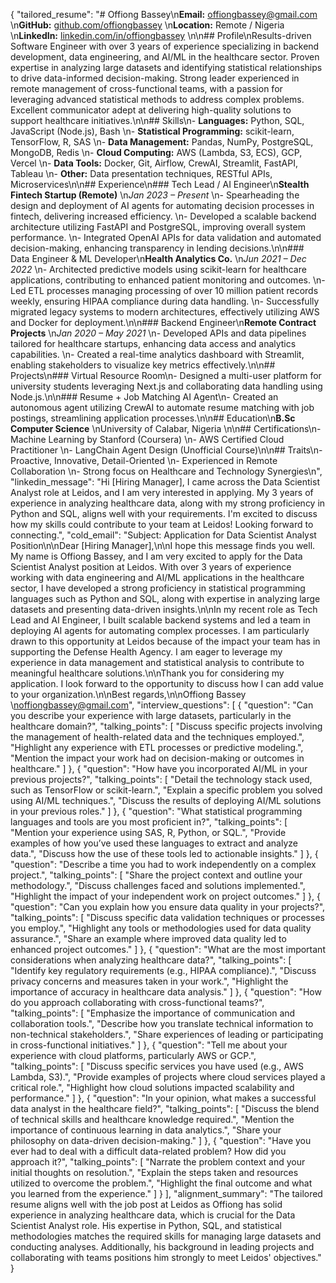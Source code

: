 {
  "tailored_resume": "# Offiong Bassey\n**Email:** offiongbassey@gmail.com  \n**GitHub:** [github.com/offiongbassey](https://github.com/offiongbassey)  \n**Location:** Remote / Nigeria  \n**LinkedIn:** [linkedin.com/in/offiongbassey](https://linkedin.com/in/offiongbassey)  \n\n## Profile\nResults-driven Software Engineer with over 3 years of experience specializing in backend development, data engineering, and AI/ML in the healthcare sector. Proven expertise in analyzing large datasets and identifying statistical relationships to drive data-informed decision-making. Strong leader experienced in remote management of cross-functional teams, with a passion for leveraging advanced statistical methods to address complex problems. Excellent communicator adept at delivering high-quality solutions to support healthcare initiatives.\n\n## Skills\n- **Languages:** Python, SQL, JavaScript (Node.js), Bash  \n- **Statistical Programming:** scikit-learn, TensorFlow, R, SAS  \n- **Data Management:** Pandas, NumPy, PostgreSQL, MongoDB, Redis  \n- **Cloud Computing:** AWS (Lambda, S3, ECS), GCP, Vercel  \n- **Data Tools:** Docker, Git, Airflow, CrewAI, Streamlit, FastAPI, Tableau  \n- **Other:** Data presentation techniques, RESTful APIs, Microservices\n\n## Experience\n### Tech Lead / AI Engineer\n**Stealth Fintech Startup (Remote)**  \n*Jan 2023 – Present*  \n- Spearheading the design and deployment of AI agents for automating decision processes in fintech, delivering increased efficiency.  \n- Developed a scalable backend architecture utilizing FastAPI and PostgreSQL, improving overall system performance.  \n- Integrated OpenAI APIs for data validation and automated decision-making, enhancing transparency in lending decisions.\n\n### Data Engineer & ML Developer\n**Health Analytics Co.**  \n*Jun 2021 – Dec 2022*  \n- Architected predictive models using scikit-learn for healthcare applications, contributing to enhanced patient monitoring and outcomes.  \n- Led ETL processes managing processing of over 10 million patient records weekly, ensuring HIPAA compliance during data handling.  \n- Successfully migrated legacy systems to modern architectures, effectively utilizing AWS and Docker for deployment.\n\n### Backend Engineer\n**Remote Contract Projects**  \n*Jan 2020 – May 2021*  \n- Developed APIs and data pipelines tailored for healthcare startups, enhancing data access and analytics capabilities.  \n- Created a real-time analytics dashboard with Streamlit, enabling stakeholders to visualize key metrics effectively.\n\n## Projects\n### Virtual Resource Room\n- Designed a multi-user platform for university students leveraging Next.js and collaborating data handling using Node.js.\n\n### Resume + Job Matching AI Agent\n- Created an autonomous agent utilizing CrewAI to automate resume matching with job postings, streamlining application processes.\n\n## Education\n**B.Sc Computer Science**  \nUniversity of Calabar, Nigeria  \n\n## Certifications\n- Machine Learning by Stanford (Coursera)  \n- AWS Certified Cloud Practitioner  \n- LangChain Agent Design (Unofficial Course)\n\n## Traits\n- Proactive, Innovative, Detail-Oriented  \n- Experienced in Remote Collaboration  \n- Strong focus on Healthcare and Technology Synergies\n",
  "linkedin_message": "Hi [Hiring Manager], I came across the Data Scientist Analyst role at Leidos, and I am very interested in applying. My 3 years of experience in analyzing healthcare data, along with my strong proficiency in Python and SQL, aligns well with your requirements. I'm excited to discuss how my skills could contribute to your team at Leidos! Looking forward to connecting.",
  "cold_email": "Subject: Application for Data Scientist Analyst Position\n\nDear [Hiring Manager],\n\nI hope this message finds you well. My name is Offiong Bassey, and I am very excited to apply for the Data Scientist Analyst position at Leidos. With over 3 years of experience working with data engineering and AI/ML applications in the healthcare sector, I have developed a strong proficiency in statistical programming languages such as Python and SQL, along with expertise in analyzing large datasets and presenting data-driven insights.\n\nIn my recent role as Tech Lead and AI Engineer, I built scalable backend systems and led a team in deploying AI agents for automating complex processes. I am particularly drawn to this opportunity at Leidos because of the impact your team has in supporting the Defense Health Agency. I am eager to leverage my experience in data management and statistical analysis to contribute to meaningful healthcare solutions.\n\nThank you for considering my application. I look forward to the opportunity to discuss how I can add value to your organization.\n\nBest regards,\n\nOffiong Bassey  \noffiongbassey@gmail.com",
  "interview_questions": [
    {
      "question": "Can you describe your experience with large datasets, particularly in the healthcare domain?",
      "talking_points": [
        "Discuss specific projects involving the management of health-related data and the techniques employed.",
        "Highlight any experience with ETL processes or predictive modeling.",
        "Mention the impact your work had on decision-making or outcomes in healthcare."
      ]
    },
    {
      "question": "How have you incorporated AI/ML in your previous projects?",
      "talking_points": [
        "Detail the technology stack used, such as TensorFlow or scikit-learn.",
        "Explain a specific problem you solved using AI/ML techniques.",
        "Discuss the results of deploying AI/ML solutions in your previous roles."
      ]
    },
    {
      "question": "What statistical programming languages and tools are you most proficient in?",
      "talking_points": [
        "Mention your experience using SAS, R, Python, or SQL.",
        "Provide examples of how you’ve used these languages to extract and analyze data.",
        "Discuss how the use of these tools led to actionable insights."
      ]
    },
    {
      "question": "Describe a time you had to work independently on a complex project.",
      "talking_points": [
        "Share the project context and outline your methodology.",
        "Discuss challenges faced and solutions implemented.",
        "Highlight the impact of your independent work on project outcomes."
      ]
    },
    {
      "question": "Can you explain how you ensure data quality in your projects?",
      "talking_points": [
        "Discuss specific data validation techniques or processes you employ.",
        "Highlight any tools or methodologies used for data quality assurance.",
        "Share an example where improved data quality led to enhanced project outcomes."
      ]
    },
    {
      "question": "What are the most important considerations when analyzing healthcare data?",
      "talking_points": [
        "Identify key regulatory requirements (e.g., HIPAA compliance).",
        "Discuss privacy concerns and measures taken in your work.",
        "Highlight the importance of accuracy in healthcare data analysis."
      ]
    },
    {
      "question": "How do you approach collaborating with cross-functional teams?",
      "talking_points": [
        "Emphasize the importance of communication and collaboration tools.",
        "Describe how you translate technical information to non-technical stakeholders.",
        "Share experiences of leading or participating in cross-functional initiatives."
      ]
    },
    {
      "question": "Tell me about your experience with cloud platforms, particularly AWS or GCP.",
      "talking_points": [
        "Discuss specific services you have used (e.g., AWS Lambda, S3).",
        "Provide examples of projects where cloud services played a critical role.",
        "Highlight how cloud solutions impacted scalability and performance."
      ]
    },
    {
      "question": "In your opinion, what makes a successful data analyst in the healthcare field?",
      "talking_points": [
        "Discuss the blend of technical skills and healthcare knowledge required.",
        "Mention the importance of continuous learning in data analytics.",
        "Share your philosophy on data-driven decision-making."
      ]
    },
    {
      "question": "Have you ever had to deal with a difficult data-related problem? How did you approach it?",
      "talking_points": [
        "Narrate the problem context and your initial thoughts on resolution.",
        "Explain the steps taken and resources utilized to overcome the problem.",
        "Highlight the final outcome and what you learned from the experience."
      ]
    }
  ],
  "alignment_summary": "The tailored resume aligns well with the job post at Leidos as Offiong has solid experience in analyzing healthcare data, which is crucial for the Data Scientist Analyst role. His expertise in Python, SQL, and statistical methodologies matches the required skills for managing large datasets and conducting analyses. Additionally, his background in leading projects and collaborating with teams positions him strongly to meet Leidos' objectives."
}